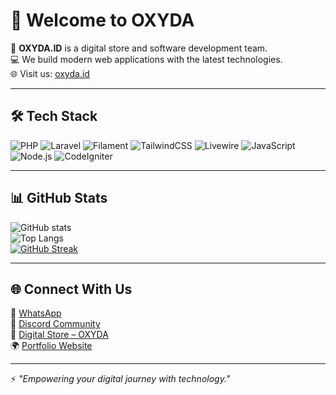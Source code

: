 # 👋 Welcome to OXYDA

🚀 **OXYDA.ID** is a digital store and software development team.  
💻 We build modern web applications with the latest technologies.  
🌐 Visit us: [oxyda.id](https://oxyda.id)  

---

## 🛠️ Tech Stack
![PHP](https://img.shields.io/badge/PHP-777BB4?style=for-the-badge&logo=php&logoColor=white)
![Laravel](https://img.shields.io/badge/Laravel-FF2D20?style=for-the-badge&logo=laravel&logoColor=white)
![Filament](https://img.shields.io/badge/Filament-6C63FF?style=for-the-badge&logo=laravel&logoColor=white)
![TailwindCSS](https://img.shields.io/badge/TailwindCSS-38B2AC?style=for-the-badge&logo=tailwind-css&logoColor=white)
![Livewire](https://img.shields.io/badge/Livewire-4B32C3?style=for-the-badge&logo=laravel&logoColor=white)
![JavaScript](https://img.shields.io/badge/JavaScript-F7DF1E?style=for-the-badge&logo=javascript&logoColor=black)
![Node.js](https://img.shields.io/badge/Node.js-43853D?style=for-the-badge&logo=node.js&logoColor=white)
![CodeIgniter](https://img.shields.io/badge/CodeIgniter-DD4814?style=for-the-badge&logo=codeigniter&logoColor=white)

---

## 📊 GitHub Stats
![GitHub stats](https://github-readme-stats.vercel.app/api?username=oxydaid&show_icons=true&theme=radical)  
![Top Langs](https://github-readme-stats.vercel.app/api/top-langs/?username=oxydaid&layout=compact&theme=tokyonight)  
[![GitHub Streak](https://streak-stats.demolab.com?user=oxydaid&theme=dark)](https://git.io/streak-stats)

---

## 🌐 Connect With Us
📱 [WhatsApp](https://wa.me/6285258688255)  
💬 [Discord Community](https://discord.gg/bKmj3x6t83)  
🛒 [Digital Store – OXYDA](https://oxyda.id)  
🌍 [Portfolio Website](https://owner.oxyda.id)  

---

⚡ *"Empowering your digital journey with technology."*  
